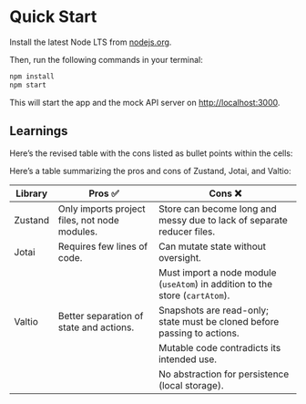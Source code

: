 # Quick Start

Install the latest Node LTS from [nodejs.org](https://nodejs.org/).

Then, run the following commands in your terminal:

```bash
npm install
npm start
```

This will start the app and the mock API server on [http://localhost:3000](http://localhost:3000).

## Learnings

Here’s the revised table with the cons listed as bullet points within the cells:

Here’s a table summarizing the pros and cons of Zustand, Jotai, and Valtio:

| Library | Pros ✅                                       | Cons ❌                                                                      |
| ------- | --------------------------------------------- | ---------------------------------------------------------------------------- |
| Zustand | Only imports project files, not node modules. | Store can become long and messy due to lack of separate reducer files.       |
| Jotai   | Requires few lines of code.                   | Can mutate state without oversight.                                          |
|         |                                               | Must import a node module (`useAtom`) in addition to the store (`cartAtom`). |
| Valtio  | Better separation of state and actions.       | Snapshots are read-only; state must be cloned before passing to actions.     |
|         |                                               | Mutable code contradicts its intended use.                                   |
|         |                                               | No abstraction for persistence (local storage).                              |

